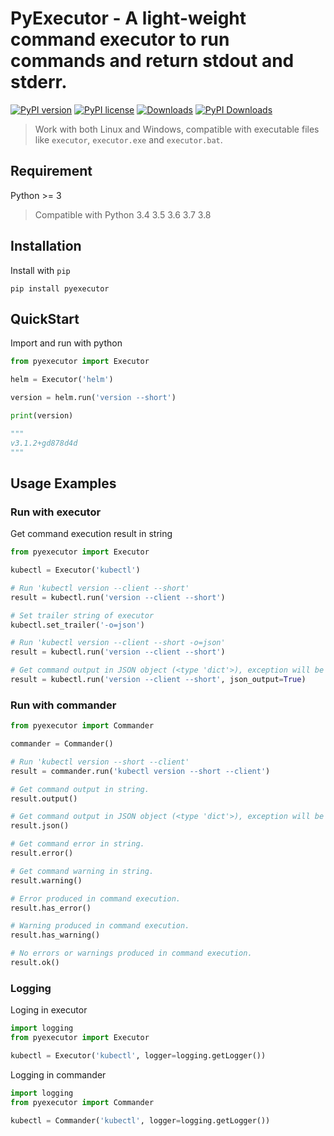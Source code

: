 # PyExecutor - A light-weight command executor to run commands and return stdout and stderr.

[![PyPI version](https://badge.fury.io/py/pyexecutor.svg)](https://badge.fury.io/py/pyexecutor)
[![PyPI license](https://img.shields.io/pypi/l/pyexecutor.svg)](https://pypi.python.org/pypi/pyexecutor/)
[![Downloads](https://pepy.tech/badge/pyexecutor)](https://pepy.tech/project/pyexecutor)
[![PyPI Downloads](https://img.shields.io/pypi/dm/pyexecutor)](https://badge.fury.io/py/pyexecutor)

> Work with both Linux and Windows, compatible with executable files like `executor`, `executor.exe` and `executor.bat`.

## Requirement

Python >= 3

> Compatible with Python 3.4 3.5 3.6 3.7 3.8

## Installation

Install with `pip`

`pip install pyexecutor`

## QuickStart

Import and run with python

```python
from pyexecutor import Executor

helm = Executor('helm')

version = helm.run('version --short')

print(version)

"""
v3.1.2+gd878d4d
"""
```

## Usage Examples

### Run with executor

Get command execution result in string

```python
from pyexecutor import Executor

kubectl = Executor('kubectl')

# Run 'kubectl version --client --short'
result = kubectl.run('version --client --short')

# Set trailer string of executor
kubectl.set_trailer('-o=json')

# Run 'kubectl version --client --short -o=json'
result = kubectl.run('version --client --short')

# Get command output in JSON object (<type 'dict'>), exception will be raised if result string is not JSON serializable.
result = kubectl.run('version --client --short', json_output=True)
```

### Run with commander

```python
from pyexecutor import Commander

commander = Commander()

# Run 'kubectl version --short --client'
result = commander.run('kubectl version --short --client')

# Get command output in string.
result.output()

# Get command output in JSON object (<type 'dict'>), exception will be raised if result string is not JSON serializable.
result.json()

# Get command error in string.
result.error()

# Get command warning in string.
result.warning()

# Error produced in command execution.
result.has_error()

# Warning produced in command execution.
result.has_warning()

# No errors or warnings produced in command execution.
result.ok()
```

### Logging

Loging in executor

```python
import logging
from pyexecutor import Executor

kubectl = Executor('kubectl', logger=logging.getLogger())
```

Logging in commander

```python
import logging
from pyexecutor import Commander

kubectl = Commander('kubectl', logger=logging.getLogger())
```